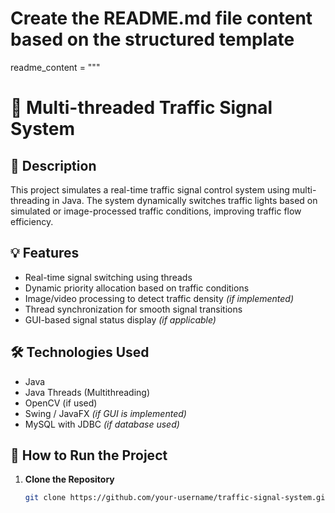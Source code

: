 # Create the README.md file content based on the structured template
readme_content = """
# 🚦 Multi-threaded Traffic Signal System

## 📄 Description
This project simulates a real-time traffic signal control system using multi-threading in Java. The system dynamically switches traffic lights based on simulated or image-processed traffic conditions, improving traffic flow efficiency.

## 💡 Features
- Real-time signal switching using threads  
- Dynamic priority allocation based on traffic conditions  
- Image/video processing to detect traffic density *(if implemented)*  
- Thread synchronization for smooth signal transitions  
- GUI-based signal status display *(if applicable)*

## 🛠️ Technologies Used
- Java  
- Java Threads (Multithreading)  
- OpenCV (if used)  
- Swing / JavaFX *(if GUI is implemented)*  
- MySQL with JDBC *(if database used)*

## 🚀 How to Run the Project

1. **Clone the Repository**
   ```bash
   git clone https://github.com/your-username/traffic-signal-system.git
